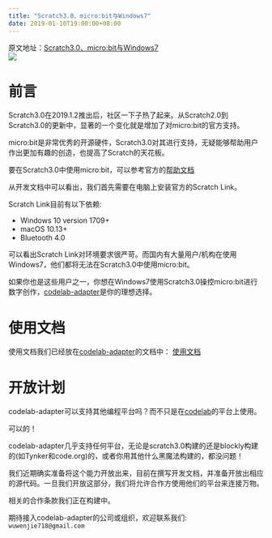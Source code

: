 ```yaml
---
title: "Scratch3.0、micro:bit与Windows7"
date: 2019-01-10T19:00:00+08:00
---
```


<!--转载自 适应bootstrap的-->
<div class="alert alert-success">原文地址：<a href="https://blog.just4fun.site/Scratch3-micro:bit-Windows7.html">Scratch3.0、micro:bit与Windows7</a></div>

<img class="img-responsive" src="http://wwj-fig-bed.just4fun.site/scratch-microbit_d401c6cc.png" />



# 前言
Scratch3.0在2019.1.2推出后，社区一下子热了起来。从Scratch2.0到Scratch3.0的更新中，显著的一个变化就是增加了对micro:bit的官方支持。

micro:bit是非常优秀的开源硬件，Scratch3.0对其进行支持，无疑能够帮助用户作出更加有趣的创造，也提高了Scratch的天花板。

<!--more-->

要在Scratch3.0中使用micro:bit，可以参考官方的[帮助文档](https://scratch.mit.edu/microbit)

从开发文档中可以看出，我们首先需要在电脑上安装官方的Scratch Link。

Scratch Link目前有以下依赖:

*  Windows 10 version 1709+
*  macOS 10.13+
*  Bluetooth 4.0

可以看出Scratch Link对环境要求很严苛。而国内有大量用户/机构在使用Windows7，他们都将无法在Scratch3.0中使用micro:bit。

如果你也是这些用户之一，你想在Windows7使用Scratch3.0操控micro:bit进行数字创作，[codelab-adapter](https://codelab-adapter-docs.codelab.club/)是你的理想选择。

# 使用文档
使用文档我们已经放在[codelab-adapter](https://codelab-adapter-docs.codelab.club/)的文档中： [使用文档](https://codelab-adapter-docs.codelab.club/user_guide/usage/)


# 开放计划
codelab-adapter可以支持其他编程平台吗？而不只是在[codelab](https://blog.just4fun.site/about-codelab-club.html)的平台上使用。

可以的！

codelab-adapter几乎支持任何平台，无论是scratch3.0构建的还是blockly构建的(如Tynker和code.org)的，或者你用其他什么黑魔法构建的，都没问题！

我们近期确实准备将这个能力开放出来，目前在撰写开发文档，并准备开放出相应的源代码。一旦我们开放这部分，我们将允许合作方使用他们的平台来连接万物。

相关的合作条款我们正在构建中。

期待接入codelab-adapter的公司或组织，欢迎联系我们: `wuwenjie718@gmail.com`
